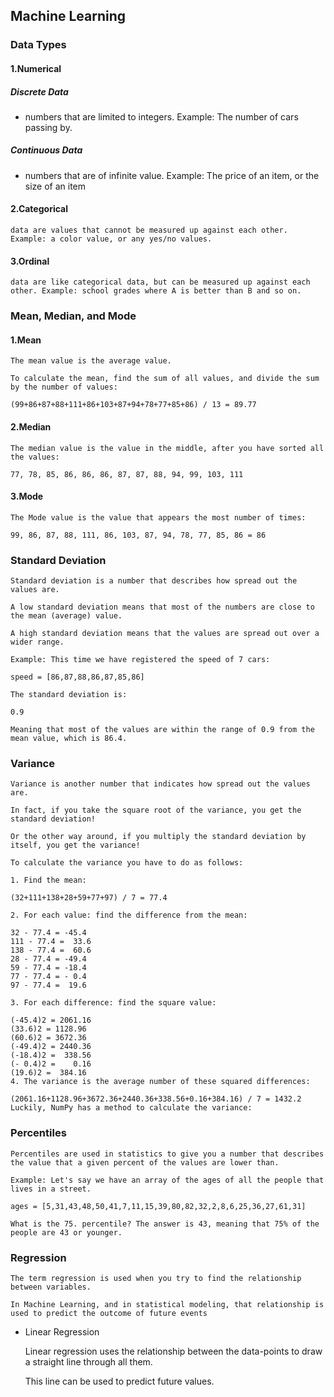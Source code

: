 ## Machine Learning

### Data Types
#### 1.Numerical
#####   Discrete Data
-   numbers that are limited to integers. Example: The number of cars passing by.
    <br />
#####   Continuous Data
-   numbers that are of infinite value. Example: The price of an item, or the size of an item
#### 2.Categorical
    data are values that cannot be measured up against each other. Example: a color value, or any yes/no values.
#### 3.Ordinal
    data are like categorical data, but can be measured up against each other. Example: school grades where A is better than B and so on.

### Mean, Median, and Mode
#### 1.Mean
    The mean value is the average value.

    To calculate the mean, find the sum of all values, and divide the sum by the number of values:

    (99+86+87+88+111+86+103+87+94+78+77+85+86) / 13 = 89.77
#### 2.Median
    The median value is the value in the middle, after you have sorted all the values:

    77, 78, 85, 86, 86, 86, 87, 87, 88, 94, 99, 103, 111
#### 3.Mode
    The Mode value is the value that appears the most number of times:

    99, 86, 87, 88, 111, 86, 103, 87, 94, 78, 77, 85, 86 = 86

### Standard Deviation
    Standard deviation is a number that describes how spread out the values are.

    A low standard deviation means that most of the numbers are close to the mean (average) value.

    A high standard deviation means that the values are spread out over a wider range.

    Example: This time we have registered the speed of 7 cars:

    speed = [86,87,88,86,87,85,86]

    The standard deviation is:

    0.9

    Meaning that most of the values are within the range of 0.9 from the mean value, which is 86.4.
### Variance
    Variance is another number that indicates how spread out the values are.

    In fact, if you take the square root of the variance, you get the standard deviation!

    Or the other way around, if you multiply the standard deviation by itself, you get the variance!

    To calculate the variance you have to do as follows:

    1. Find the mean:

    (32+111+138+28+59+77+97) / 7 = 77.4

    2. For each value: find the difference from the mean:

    32 - 77.4 = -45.4
    111 - 77.4 =  33.6
    138 - 77.4 =  60.6
    28 - 77.4 = -49.4
    59 - 77.4 = -18.4
    77 - 77.4 = - 0.4
    97 - 77.4 =  19.6

    3. For each difference: find the square value:

    (-45.4)2 = 2061.16
    (33.6)2 = 1128.96
    (60.6)2 = 3672.36
    (-49.4)2 = 2440.36
    (-18.4)2 =  338.56
    (- 0.4)2 =    0.16
    (19.6)2 =  384.16
    4. The variance is the average number of these squared differences:

    (2061.16+1128.96+3672.36+2440.36+338.56+0.16+384.16) / 7 = 1432.2
    Luckily, NumPy has a method to calculate the variance:

 ###  Percentiles
    Percentiles are used in statistics to give you a number that describes the value that a given percent of the values are lower than.

    Example: Let's say we have an array of the ages of all the people that lives in a street.

    ages = [5,31,43,48,50,41,7,11,15,39,80,82,32,2,8,6,25,36,27,61,31]

    What is the 75. percentile? The answer is 43, meaning that 75% of the people are 43 or younger.

### Regression
    The term regression is used when you try to find the relationship between variables.

    In Machine Learning, and in statistical modeling, that relationship is used to predict the outcome of future events
-   Linear Regression

    Linear regression uses the relationship between the data-points to draw a straight line through all them.

    This line can be used to predict future values.